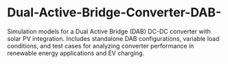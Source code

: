 # Dual-Active-Bridge-Converter-DAB-
Simulation models for a Dual Active Bridge (DAB) DC-DC converter with solar PV integration. Includes standalone DAB configurations, variable load conditions, and test cases for analyzing converter performance in renewable energy applications and EV charging.
